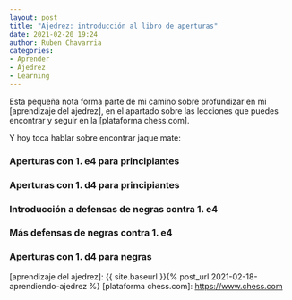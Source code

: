 ```yaml
---
layout: post
title: "Ajedrez: introducción al libro de aperturas"
date: 2021-02-20 19:24
author: Ruben Chavarria
categories: 
- Aprender
- Ajedrez
- Learning
---
```


Esta pequeña nota forma parte de mi camino sobre profundizar en mi
[aprendizaje del ajedrez], en el apartado sobre las lecciones que puedes
encontrar y seguir en la [plataforma chess.com].

Y hoy toca hablar sobre encontrar jaque mate:

<!-- more -->

### Aperturas con 1. e4 para principiantes

### Aperturas con 1. d4 para principiantes

### Introducción a defensas de negras contra 1. e4

### Más defensas de negras contra 1. e4

### Aperturas con 1. d4 para negras

[aprendizaje del ajedrez]: {{ site.baseurl }}{% post_url 2021-02-18-aprendiendo-ajedrez %}
[plataforma chess.com]: https://www.chess.com
